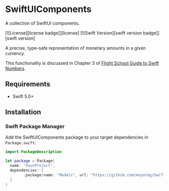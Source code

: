 # SwiftUIComponents

A collection of SwiftUI components.

[![License][license badge]][license]
[![Swift Version][swift version badge]][swift version]

A precise, type-safe representation of monetary amounts in a given currency.

This functionality is discussed in Chapter 3 of
[Flight School Guide to Swift Numbers](https://flight.school/books/numbers).

## Requirements

- Swift 5.0+

## Installation

### Swift Package Manager

Add the SwiftUIComponents package to your target dependencies in `Package.swift`:

```swift
import PackageDescription

let package = Package(
  name: "YourProject",
  dependencies: [
        .package(name: "Models", url: "https://github.com/moyoteg/SwiftUIComponents", .branch("master")),
  ]
)
```
